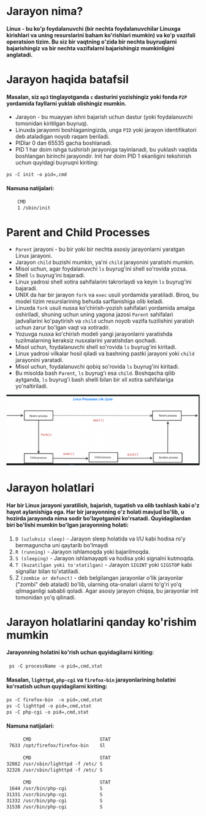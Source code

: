 # Jarayon nima?

#### Linux - bu ko'p foydalanuvchi (bir nechta foydalanuvchilar Linuxga kirishlari va uning resurslarini baham ko'rishlari mumkin) va ko'p vazifali operatsion tizim. Bu siz bir vaqtning o'zida bir nechta buyruqlarni bajarishingiz va bir nechta vazifalarni bajarishingiz mumkinligini anglatadi.


# Jarayon haqida batafsil

#### Masalan, siz ```mp3``` tinglayotganda ``c`` dasturini yozishingiz yoki fonda ```P2P``` yordamida fayllarni yuklab olishingiz mumkin.

- Jarayon - bu muayyan ishni bajarish uchun dastur (yoki foydalanuvchi tomonidan kiritilgan buyruq).
- Linuxda jarayonni boshlaganingizda, unga ```PID``` yoki jarayon identifikatori deb ataladigan noyob raqam beriladi.
- PIDlar 0 dan 65535 gacha boshlanadi.
- PID 1 har doim ishga tushirish jarayoniga tayinlanadi, bu yuklash vaqtida boshlangan birinchi jarayondir. Init har doim PID 1 ekanligini tekshirish uchun quyidagi buyruqni kiriting:

```
ps -C init -o pid=,cmd

```

#### Namuna natijalari:

```
    CMD
    1 /sbin/init
```

# Parent and Child Processes

- ```Parent``` jarayoni - bu bir yoki bir nechta asosiy jarayonlarni yaratgan Linux jarayoni.
- Jarayon ```child``` buzishi mumkin, ya'ni ```child``` jarayonini yaratishi mumkin.
- Misol uchun, agar foydalanuvchi `ls` buyrug'ini shell so'rovida yozsa.
- Shell ```ls``` buyrug'ini bajaradi.
- Linux yadrosi shell xotira sahifalarini takrorlaydi va keyin ```ls``` buyrug'ini bajaradi.
- UNIX da har bir jarayon ``fork`` va ```exec``` usuli yordamida yaratiladi. Biroq, bu model tizim resurslarining behuda sarflanishiga olib keladi.
- Linuxda ```fork``` usuli nusxa ko'chirish-yozish sahifalari yordamida amalga oshiriladi, shuning uchun uning yagona jazosi ```Parent``` sahifalari jadvallarini ko'paytirish va ```child``` uchun noyob vazifa tuzilishini yaratish uchun zarur bo'lgan vaqt va xotiradir.
- Yozuvga nusxa ko'chirish modeli yangi jarayonlarni yaratishda tuzilmalarning keraksiz nusxalarini yaratishdan qochadi.
- Misol uchun, foydalanuvchi shell so'rovida ```ls``` buyrug'ini kiritadi.
- Linux yadrosi vilkalar hosil qiladi va bashning pastki jarayoni yoki ```child``` jarayonini yaratadi.
- Misol uchun, foydalanuvchi qobiq so'rovida ```ls``` buyrug'ini kiritadi.
- Bu misolda bash ```Parent```, ```ls``` buyrug'i esa ```child```. Boshqacha qilib aytganda, ```ls``` buyrug'i bash shelli bilan bir xil xotira sahifalariga yo'naltiriladi.


<img src="./img/1.png">


# Jarayon holatlari

#### Har bir Linux jarayoni yaratilish, bajarish, tugatish va olib tashlash kabi o'z hayot aylanishiga ega. Har bir jarayonning o'z holati mavjud bo'lib, u hozirda jarayonda nima sodir bo'layotganini ko'rsatadi. Quyidagilardan biri bo'lishi mumkin bo'lgan jarayonning holati:

1. ```D (uzluksiz sleep)``` - Jarayon sleep holatida va I/U kabi hodisa ro'y bermaguncha uni qaytarib bo'lmaydi
2. ```R (running)``` - Jarayon ishlamoqda yoki bajarilmoqda.
3. ```S (sleeping)```  - Jarayon ishlamayapti va hodisa yoki signalni kutmoqda.
4. ```T (kuzatilgan yoki to'xtatilgan)``` - Jarayon ```SIGINT``` yoki ```SIGSTOP``` kabi signallar bilan to'xtatiladi.
5. Z ```(zombie or defunct)``` - <Funct> deb belgilangan jarayonlar o'lik jarayonlar ("zombi" deb ataladi) bo'lib, ularning ota-onalari ularni to'g'ri yo'q qilmaganligi sababli qoladi. Agar asosiy jarayon chiqsa, bu jarayonlar init tomonidan yo'q qilinadi.





# Jarayon holatlarini qanday ko'rishim mumkin

#### Jarayonning holatini ko'rish uchun quyidagilarni kiriting:

```
 ps -C processName -o pid=,cmd,stat
```

#### Masalan, ```lighttpd```, ```php-cgi``` va ```firefox-bin``` jarayonlarining holatini ko'rsatish uchun quyidagilarni kiriting:

```
ps -C firefox-bin  -o pid=,cmd,stat
ps -C lighttpd -o pid=,cmd,stat
ps -C php-cgi -o pid=,cmd,stat
```

#### Namuna natijalari:

```
      CMD                         STAT
 7633 /opt/firefox/firefox-bin    Sl

      CMD                         STAT
32082 /usr/sbin/lighttpd -f /etc/ S
32326 /usr/sbin/lighttpd -f /etc/ S

      CMD                         STAT
 1644 /usr/bin/php-cgi            S
31331 /usr/bin/php-cgi            S
31332 /usr/bin/php-cgi            S
31538 /usr/bin/php-cgi            S
```